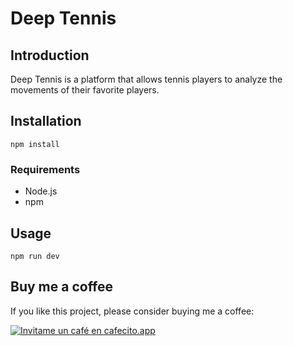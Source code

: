 # Deep Tennis

## Introduction

Deep Tennis is a platform that allows tennis players to analyze the movements of their favorite players.

## Installation

```
npm install
```

### Requirements

- Node.js
- npm

## Usage

```
npm run dev
```

## Buy me a coffee

If you like this project, please consider buying me a coffee:

[![Invitame un café en cafecito.app](https://cdn.cafecito.app/imgs/buttons/button_1.svg)](https://cafecito.app/binker)